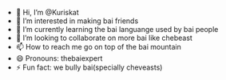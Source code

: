 - 👋 Hi, I’m @Kuriskat
- 👀 I’m interested in making bai friends
- 🌱 I’m currently learning the bai languange used by bai people
- 💞️ I’m looking to collaborate on more bai like chebeast
- 📫 How to reach me go on top of the bai mountain
- 😄 Pronouns: thebaiexpert
- ⚡ Fun fact: we bully bai(specially cheveasts)
